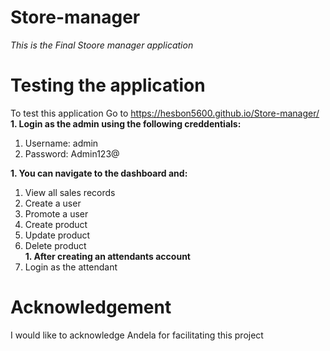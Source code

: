 # Store-manager
*This is the Final Stoore manager application*
# Testing the application
To test this application
Go to https://hesbon5600.github.io/Store-manager/  
**1. Login as the admin using the following creddentials:**
  1. Username: admin
  1. Password: Admin123@
  
**1. You can navigate to the dashboard and:**
  1. View all sales records
  1. Create a user
  1. Promote a user
  1. Create product
  1. Update product
  1. Delete product  
**1. After creating an attendants account**
  1. Login as the attendant


# Acknowledgement  
I would like to acknowledge Andela for facilitating this project
